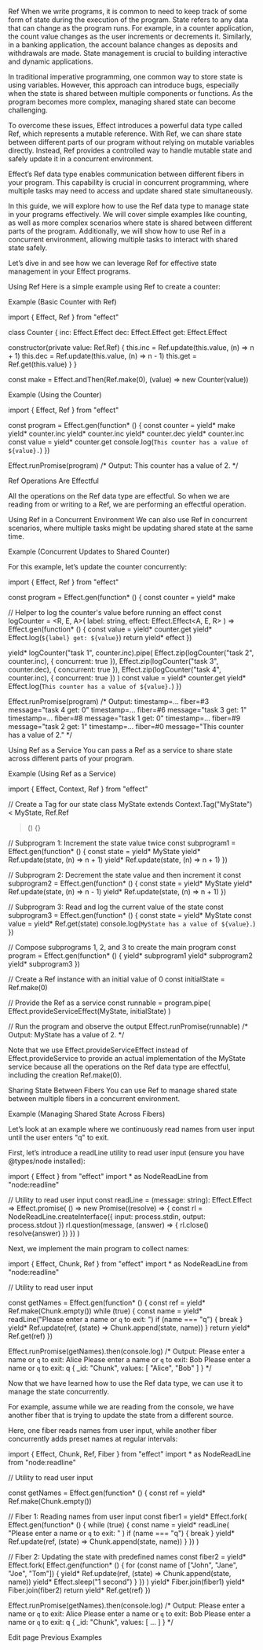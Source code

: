 Ref
When we write programs, it is common to need to keep track of some form of state during the execution of the program. State refers to any data that can change as the program runs. For example, in a counter application, the count value changes as the user increments or decrements it. Similarly, in a banking application, the account balance changes as deposits and withdrawals are made. State management is crucial to building interactive and dynamic applications.

In traditional imperative programming, one common way to store state is using variables. However, this approach can introduce bugs, especially when the state is shared between multiple components or functions. As the program becomes more complex, managing shared state can become challenging.

To overcome these issues, Effect introduces a powerful data type called Ref, which represents a mutable reference. With Ref, we can share state between different parts of our program without relying on mutable variables directly. Instead, Ref provides a controlled way to handle mutable state and safely update it in a concurrent environment.

Effect’s Ref data type enables communication between different fibers in your program. This capability is crucial in concurrent programming, where multiple tasks may need to access and update shared state simultaneously.

In this guide, we will explore how to use the Ref data type to manage state in your programs effectively. We will cover simple examples like counting, as well as more complex scenarios where state is shared between different parts of the program. Additionally, we will show how to use Ref in a concurrent environment, allowing multiple tasks to interact with shared state safely.

Let’s dive in and see how we can leverage Ref for effective state management in your Effect programs.

Using Ref
Here is a simple example using Ref to create a counter:

Example (Basic Counter with Ref)

import { Effect, Ref } from "effect"

class Counter {
  inc: Effect.Effect<void>
  dec: Effect.Effect<void>
  get: Effect.Effect<number>

  constructor(private value: Ref.Ref<number>) {
    this.inc = Ref.update(this.value, (n) => n + 1)
    this.dec = Ref.update(this.value, (n) => n - 1)
    this.get = Ref.get(this.value)
  }
}

const make = Effect.andThen(Ref.make(0), (value) => new Counter(value))


Example (Using the Counter)

import { Effect, Ref } from "effect"


const program = Effect.gen(function* () {
  const counter = yield* make
  yield* counter.inc
  yield* counter.inc
  yield* counter.dec
  yield* counter.inc
  const value = yield* counter.get
  console.log(`This counter has a value of ${value}.`)
})

Effect.runPromise(program)
/*
Output:
This counter has a value of 2.
*/


Ref Operations Are Effectful

All the operations on the Ref data type are effectful. So when we are reading from or writing to a Ref, we are performing an effectful operation.

Using Ref in a Concurrent Environment
We can also use Ref in concurrent scenarios, where multiple tasks might be updating shared state at the same time.

Example (Concurrent Updates to Shared Counter)

For this example, let’s update the counter concurrently:

import { Effect, Ref } from "effect"


const program = Effect.gen(function* () {
  const counter = yield* make

  // Helper to log the counter's value before running an effect
  const logCounter = <R, E, A>(
    label: string,
    effect: Effect.Effect<A, E, R>
  ) =>
    Effect.gen(function* () {
      const value = yield* counter.get
      yield* Effect.log(`${label} get: ${value}`)
      return yield* effect
    })

  yield* logCounter("task 1", counter.inc).pipe(
    Effect.zip(logCounter("task 2", counter.inc), { concurrent: true }),
    Effect.zip(logCounter("task 3", counter.dec), { concurrent: true }),
    Effect.zip(logCounter("task 4", counter.inc), { concurrent: true })
  )
  const value = yield* counter.get
  yield* Effect.log(`This counter has a value of ${value}.`)
})

Effect.runPromise(program)
/*
Output:
timestamp=... fiber=#3 message="task 4 get: 0"
timestamp=... fiber=#6 message="task 3 get: 1"
timestamp=... fiber=#8 message="task 1 get: 0"
timestamp=... fiber=#9 message="task 2 get: 1"
timestamp=... fiber=#0 message="This counter has a value of 2."
*/


Using Ref as a Service
You can pass a Ref as a service to share state across different parts of your program.

Example (Using Ref as a Service)

import { Effect, Context, Ref } from "effect"

// Create a Tag for our state
class MyState extends Context.Tag("MyState")<
  MyState,
  Ref.Ref<number>
>() {}

// Subprogram 1: Increment the state value twice
const subprogram1 = Effect.gen(function* () {
  const state = yield* MyState
  yield* Ref.update(state, (n) => n + 1)
  yield* Ref.update(state, (n) => n + 1)
})

// Subprogram 2: Decrement the state value and then increment it
const subprogram2 = Effect.gen(function* () {
  const state = yield* MyState
  yield* Ref.update(state, (n) => n - 1)
  yield* Ref.update(state, (n) => n + 1)
})

// Subprogram 3: Read and log the current value of the state
const subprogram3 = Effect.gen(function* () {
  const state = yield* MyState
  const value = yield* Ref.get(state)
  console.log(`MyState has a value of ${value}.`)
})

// Compose subprograms 1, 2, and 3 to create the main program
const program = Effect.gen(function* () {
  yield* subprogram1
  yield* subprogram2
  yield* subprogram3
})

// Create a Ref instance with an initial value of 0
const initialState = Ref.make(0)

// Provide the Ref as a service
const runnable = program.pipe(
  Effect.provideServiceEffect(MyState, initialState)
)

// Run the program and observe the output
Effect.runPromise(runnable)
/*
Output:
MyState has a value of 2.
*/


Note that we use Effect.provideServiceEffect instead of Effect.provideService to provide an actual implementation of the MyState service because all the operations on the Ref data type are effectful, including the creation Ref.make(0).

Sharing State Between Fibers
You can use Ref to manage shared state between multiple fibers in a concurrent environment.

Example (Managing Shared State Across Fibers)

Let’s look at an example where we continuously read names from user input until the user enters "q" to exit.

First, let’s introduce a readLine utility to read user input (ensure you have @types/node installed):

import { Effect } from "effect"
import * as NodeReadLine from "node:readline"

// Utility to read user input
const readLine = (message: string): Effect.Effect<string> =>
  Effect.promise(
    () =>
      new Promise((resolve) => {
        const rl = NodeReadLine.createInterface({
          input: process.stdin,
          output: process.stdout
        })
        rl.question(message, (answer) => {
          rl.close()
          resolve(answer)
        })
      })
  )


Next, we implement the main program to collect names:

import { Effect, Chunk, Ref } from "effect"
import * as NodeReadLine from "node:readline"

// Utility to read user input

const getNames = Effect.gen(function* () {
  const ref = yield* Ref.make(Chunk.empty<string>())
  while (true) {
    const name = yield* readLine("Please enter a name or `q` to exit: ")
    if (name === "q") {
      break
    }
    yield* Ref.update(ref, (state) => Chunk.append(state, name))
  }
  return yield* Ref.get(ref)
})

Effect.runPromise(getNames).then(console.log)
/*
Output:
Please enter a name or `q` to exit: Alice
Please enter a name or `q` to exit: Bob
Please enter a name or `q` to exit: q
{
  _id: "Chunk",
  values: [ "Alice", "Bob" ]
}
*/


Now that we have learned how to use the Ref data type, we can use it to manage the state concurrently.

For example, assume while we are reading from the console, we have another fiber that is trying to update the state from a different source.

Here, one fiber reads names from user input, while another fiber concurrently adds preset names at regular intervals:

import { Effect, Chunk, Ref, Fiber } from "effect"
import * as NodeReadLine from "node:readline"

// Utility to read user input

const getNames = Effect.gen(function* () {
  const ref = yield* Ref.make(Chunk.empty<string>())

  // Fiber 1: Reading names from user input
  const fiber1 = yield* Effect.fork(
    Effect.gen(function* () {
      while (true) {
        const name = yield* readLine(
          "Please enter a name or `q` to exit: "
        )
        if (name === "q") {
          break
        }
        yield* Ref.update(ref, (state) => Chunk.append(state, name))
      }
    })
  )

  // Fiber 2: Updating the state with predefined names
  const fiber2 = yield* Effect.fork(
    Effect.gen(function* () {
      for (const name of ["John", "Jane", "Joe", "Tom"]) {
        yield* Ref.update(ref, (state) => Chunk.append(state, name))
        yield* Effect.sleep("1 second")
      }
    })
  )
  yield* Fiber.join(fiber1)
  yield* Fiber.join(fiber2)
  return yield* Ref.get(ref)
})

Effect.runPromise(getNames).then(console.log)
/*
Output:
Please enter a name or `q` to exit: Alice
Please enter a name or `q` to exit: Bob
Please enter a name or `q` to exit: q
{
  _id: "Chunk",
  values: [ ... ]
}
*/


Edit page
Previous
Examples
